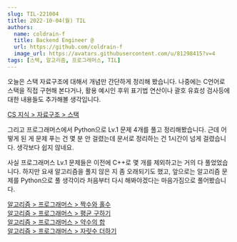 ```yaml
---
slug: TIL-221004
title: 2022-10-04(월) TIL
authors:
  name: coldrain-f
  title: Backend Engineer @
  url: https://github.com/coldrain-f
  image_url: https://avatars.githubusercontent.com/u/81298415?v=4
tags: [스택, 알고리즘, 프로그래머스, TIL]
---
```


오늘은 스택 자료구조에 대해서 개념만 간단하게 정리해 봤습니다.
나중에는 C언어로 스택을 직접 구현해 본다거나,
활용 예시인 후위 표기법 연산이나 괄호 유효성 검사등에 대한 내용들도 추가해볼 생각입니다.

[CS 지식 > 자료구조 > 스택](https://coldrain-f.netlify.app/cs/dataStructure/%EC%8A%A4%ED%83%9D)

그리고 프로그래머스에서 Python으로 Lv.1 문제 4개를 풀고 정리해봤습니다.
근데 어떻게 된 게 문제 푸는 건 몇 분 안 걸렸는데 문서로 정리하는 건 1시간이 넘게 걸렸습니다. 생각보다 쉽지 않네요.

사실 프로그래머스 Lv.1 문제들은 이전에 C++로 몇 개를 제외하고는 거의 다 풀었었습니다.
하지만 요새 알고리즘을 풀지 않은 지 좀 오래되기도 했고, 앞으로는 알고리즘 문제를 Python으로 풀 생각이라
처음부터 다시 해봐야겠다는 마음가짐으로 풀어봤습니다.

[알고리즘 > 프로그래머스 > 짝수와 홀수](http://localhost:3000/algorithm/%ED%94%84%EB%A1%9C%EA%B7%B8%EB%9E%98%EB%A8%B8%EC%8A%A4/Lv.%201/%EC%A7%9D%EC%88%98%EC%99%80-%ED%99%80%EC%88%98) <br/>
[알고리즘 > 프로그래머스 > 평균 구하기](http://localhost:3000/algorithm/%ED%94%84%EB%A1%9C%EA%B7%B8%EB%9E%98%EB%A8%B8%EC%8A%A4/Lv.%201/%ED%8F%89%EA%B7%A0-%EA%B5%AC%ED%95%98%EA%B8%B0) <br/>
[알고리즘 > 프로그래머스 > 약수의 합](http://localhost:3000/algorithm/%ED%94%84%EB%A1%9C%EA%B7%B8%EB%9E%98%EB%A8%B8%EC%8A%A4/Lv.%201/%EC%95%BD%EC%88%98%EC%9D%98-%ED%95%A9) <br/>
[알고리즘 > 프로그래머스 > 자릿수 더하기](http://localhost:3000/algorithm/%ED%94%84%EB%A1%9C%EA%B7%B8%EB%9E%98%EB%A8%B8%EC%8A%A4/Lv.%201/%EC%9E%90%EB%A6%BF%EC%88%98-%EB%8D%94%ED%95%98%EA%B8%B0)
